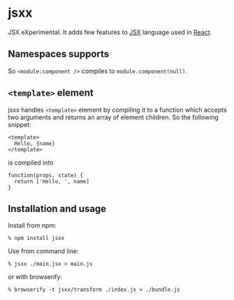 # jsxx

JSX eXperimental. It adds few features to [JSX][jsx] language used in
[React][react].

## Namespaces supports

So `<module:component />` compiles to `module.component(null)`.

## `<template>` element

jsxx handles `<template>` element by compiling it to a function which accepts
two arguments and returns an array of element children. So the following
snippet:

    <template>
      Hello, {name}
    </template>

is compiled into

    function(props, state) {
      return ['Hello, ', name]
    }

## Installation and usage

Install from npm:

    % npm install jsxx

Use from command line:

    % jsxx ./main.jsx > main.js

or with browserify:

    % browserify -t jsxx/transform ./index.js > ./bundle.js

[jsx]: http://facebook.github.io/react/docs/jsx-in-depth.html
[react]: http://facebook.github.io/react/
